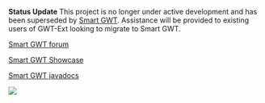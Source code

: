 **Status Update**
This project is no longer under active development and has been superseded by [Smart GWT](http://code.google.com/p/smartgwt/). Assistance will be provided to existing users of GWT-Ext looking to migrate to Smart GWT.

[Smart GWT forum](http://forums.smartclient.com)

[Smart GWT Showcase](http://www.smartclient.com/smartgwt/showcase/)

[Smart GWT javadocs](http://www.smartclient.com/smartgwt/javadoc/)

[![](http://www.jroller.com/sjivan/resource/smartgwt-1.1.png)](http://www.smartclient.com/smartgwt/showcase/)


